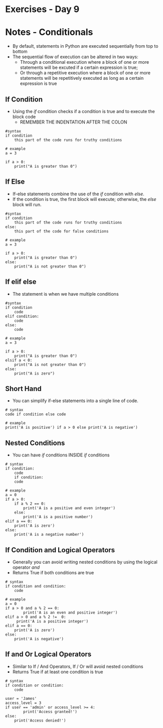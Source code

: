 <!-- Day 9: 30 Days of python programming -->

# Exercises - Day 9


# Notes - Conditionals
- By default, statements in Python are executed sequentially from top to bottom
- The sequential flow of execution can be altered in two ways:
    - Through a conditional execution where a block of one or more statements will be excuted if a certain expression is true;
    - Or through a repetitive execution where a block of one or more statements will be repetitively executed as long as a certain expression is true

## If Condition
- Using the <i>if</i> condition checks if a condition is true and to execute the block code 
    - REMEMBER THE INDENTATION AFTER THE COLON
```
#syntax 
if condition
    this part of the code runs for truthy conditions

# example
a = 3

if a > 0:
    print("A is greater than 0")
```

## If Else
- If-else statements combine the use of the <i>if</i> condition with <i>else</i>. 
- If the condition is true, the first block will execute; otherwise, the <i>else</i> block will run.
```
#syntax 
if condition
    this part of the code runs for truthy conditions
else:
    this part of the code for false conditions

# example
a = 3

if a > 0:
    print("A is greater than 0")
else:
    print("A is not greater than 0")
```

## If elif else
- The <elif> statement is when we have multiple conditions
```
#syntax 
if condition
    code
elif condition:
    code
else:
    code

# example
a = 3

if a > 0:
    print("A is greater than 0")
elsif a < 0:
    print("A is not greater than 0")
else:
    print("A is zero")
```

## Short Hand
- You can simplify if-else statements into a single line of code.
``` 
# syntax 
code if condition else code

# example
print('A is positive') if a > 0 else print('A is negative')
```

## Nested Conditions
- You can have <i>if</i> conditions INSIDE <i>if</i> conditions

```
# syntax
if condition:
    code
    if condition:
    code

# example
a = 0
if a > 0:
    if a % 2 == 0:
        print('A is a positive and even integer')
    else:
        print('A is a positive number')
elif a == 0:
    print('A is zero')
else:
    print('A is a negative number')
```

## If Condition and Logical Operators
- Generally you can avoid writing nested conditions by using the logical operator <i>and</i>
- Returns True if both conditions are true
```
# syntax
if condition and condition:
    code

# example
a = 0
if a > 0 and a % 2 == 0:
        print('A is an even and positive integer')
elif a > 0 and a % 2 !=  0:
     print('A is a positive integer')
elif a == 0:
    print('A is zero')
else:
    print('A is negative')
```

## If and Or Logical Operators
- Similar to If / And Operators, If / Or will avoid nested conditions
- Returns True if at least one condition is true
```
# syntax
if condition or condition:
    code

user = 'James'
access_level = 3
if user == 'admin' or access_level >= 4:
        print('Access granted!')
else:
    print('Access denied!')
```